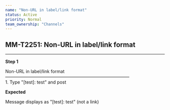 ```yaml
---
name: "Non-URL in label/link format"
status: Active
priority: Normal
team_ownership: "Channels"
---
```


## MM-T2251: Non-URL in label/link format

---

**Step 1**

Non-URL in label/link format\
————————————————————————————\
1\. Type "\[test]: test" and post

**Expected**

Message displays as "\[test]: test" (not a link)
